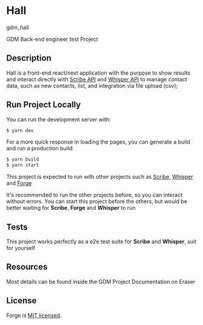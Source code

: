 # Hall

gdm_hall

GDM Back-end engineer test Project

## Description

Hall is a front-end react/next application with the purpose to show results and interact directly with [Scribe API](http://github.com/LucasRodriguesOliveira/gdm_scribe) and [Whisper API](http://github.com/LucasRodriguesOliveira/gdm_whisper) to manage contact data, such as new contacts, list, and integration via file upload (csv);

## Run Project Locally

You can run the development server with:

```bash
$ yarn dev
```

For a more quick response in loading the pages, you can generate a build and run a production build:

```bash
$ yarn build
$ yarn start
```

This project is expected to run with other projects such as [Scribe](http://github.com/LucasRodriguesOliveira/gdm_scribe), [Whisper](https://github.com/LucasRodriguesOliveira/gdm_whisper) and [Forge](https://github.com/LucasRodriguesOliveira/gdm_forge)

It's recommended to run the other projects before, so you can interact without errors. You can start this project before the others, but would be better waiting for **Scribe**, **Forge** and **Whisper** to run

## Tests

This project works perfectly as a e2e test suite for **Scribe** and **Whisper**, suit for yourself

## Resources

Most details can be found inside the GDM Project Documentation on Eraser

## License

Forge is [MIT licensed](https://github.com/LucasRodriguesOliveira/gdm_scribe/blob/master/LICENSE).
